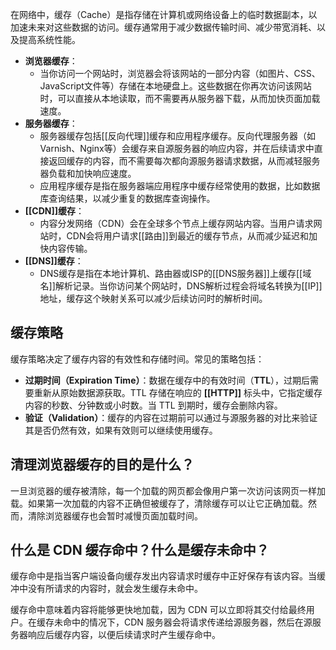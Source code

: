 在网络中，缓存（Cache）是指存储在计算机或网络设备上的临时数据副本，以加速未来对这些数据的访问。缓存通常用于减少数据传输时间、减少带宽消耗、以及提高系统性能。

-   **浏览器缓存**：
    -   当你访问一个网站时，浏览器会将该网站的一部分内容（如图片、CSS、JavaScript文件等）存储在本地硬盘上。这些数据在你再次访问该网站时，可以直接从本地读取，而不需要再从服务器下载，从而加快页面加载速度。
-   **服务器缓存**：
    -   服务器缓存包括[[反向代理]]缓存和应用程序缓存。反向代理服务器（如Varnish、Nginx等）会缓存来自源服务器的响应内容，并在后续请求中直接返回缓存的内容，而不需要每次都向源服务器请求数据，从而减轻服务器负载和加快响应速度。
    -   应用程序缓存是指在服务器端应用程序中缓存经常使用的数据，比如数据库查询结果，以减少重复的数据库查询操作。
-   **[[CDN]]缓存**：
    -   内容分发网络（CDN）会在全球多个节点上缓存网站内容。当用户请求网站时，CDN会将用户请求[[路由]]到最近的缓存节点，从而减少延迟和加快内容传输。
-   **[[DNS]]缓存**：
    -   DNS缓存是指在本地计算机、路由器或ISP的[[DNS服务器]]上缓存[[域名]]解析记录。当你访问某个网站时，DNS解析过程会将域名转换为[[IP]]地址，缓存这个映射关系可以减少后续访问时的解析时间。

## 缓存策略

缓存策略决定了缓存内容的有效性和存储时间。常见的策略包括：

-   **过期时间（Expiration Time）**：数据在缓存中的有效时间（**TTL**），过期后需要重新从原始数据源获取。TTL 存储在响应的 **[[HTTP]]** 标头中，它指定缓存内容的秒数、分钟数或小时数。当 TTL 到期时，缓存会删除内容。
-   **验证（Validation）**：缓存的内容在过期前可以通过与源服务器的对比来验证其是否仍然有效，如果有效则可以继续使用缓存。

## 清理浏览器缓存的目的是什么？

一旦浏览器的缓存被清除，每一个加载的网页都会像用户第一次访问该网页一样加载。如果第一次加载的内容不正确但被缓存了，清除缓存可以让它正确加载。然而，清除浏览器缓存也会暂时减慢页面加载时间。

## 什么是 CDN 缓存命中？什么是缓存未命中？

缓存命中是指当客户端设备向缓存发出内容请求时缓存中正好保存有该内容。当缓冲中没有所请求的内容时，就会发生缓存未命中。

缓存命中意味着内容将能够更快地加载，因为 CDN 可以立即将其交付给最终用户。在缓存未命中的情况下，CDN 服务器会将请求传递给源服务器，然后在源服务器响应后缓存内容，以便后续请求时产生缓存命中。
